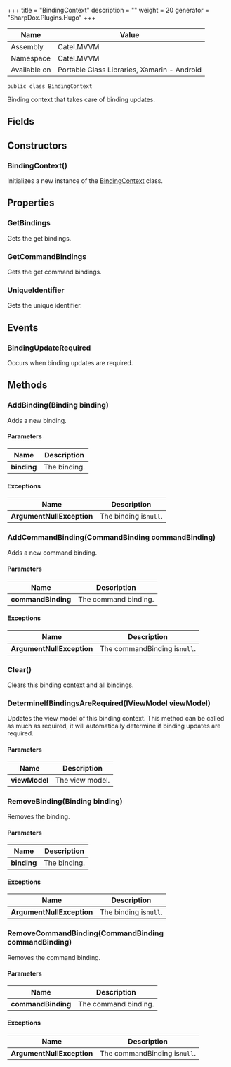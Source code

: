 

+++
title = "BindingContext" 
description = ""
weight = 20
generator = "SharpDox.Plugins.Hugo"
+++

Name|Value
---|---
Assembly|Catel.MVVM
Namespace|Catel.MVVM
Available on|Portable Class Libraries, Xamarin - Android

```
public class BindingContext
```

Binding context that takes care of binding updates.

## Fields

## Constructors

### BindingContext()

Initializes a new instance of the [BindingContext](#) class.

## Properties

### GetBindings

Gets the get bindings.

### GetCommandBindings

Gets the get command bindings.

### UniqueIdentifier

Gets the unique identifier.

## Events

### BindingUpdateRequired

Occurs when binding updates are required.

## Methods

### AddBinding(Binding binding)

Adds a new binding.

#### Parameters

Name|Description
---|---
**binding**|The binding.

#### Exceptions

Name|Description
---|---
**ArgumentNullException**|The binding is`null`.

### AddCommandBinding(CommandBinding commandBinding)

Adds a new command binding.

#### Parameters

Name|Description
---|---
**commandBinding**|The command binding.

#### Exceptions

Name|Description
---|---
**ArgumentNullException**|The commandBinding is`null`.

### Clear()

Clears this binding context and all bindings.

### DetermineIfBindingsAreRequired(IViewModel viewModel)

Updates the view model of this binding context. This method can be called as much as required, it will automatically determine if binding updates are required.

#### Parameters

Name|Description
---|---
**viewModel**|The view model.

### RemoveBinding(Binding binding)

Removes the binding.

#### Parameters

Name|Description
---|---
**binding**|The binding.

#### Exceptions

Name|Description
---|---
**ArgumentNullException**|The binding is`null`.

### RemoveCommandBinding(CommandBinding commandBinding)

Removes the command binding.

#### Parameters

Name|Description
---|---
**commandBinding**|The command binding.

#### Exceptions

Name|Description
---|---
**ArgumentNullException**|The commandBinding is`null`.

